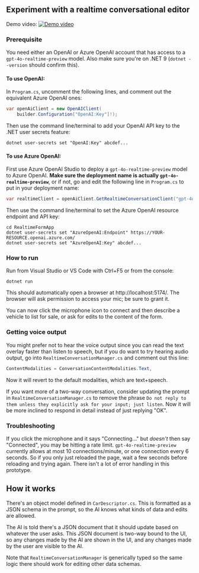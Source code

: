 ## Experiment with a realtime conversational editor

Demo video:
[![Demo video](https://github.com/user-attachments/assets/66459cef-8e86-497b-ad8f-78fca30f5443)](https://youtu.be/H4BEF-VSDXQ)

### Prerequisite

You need either an OpenAI or Azure OpenAI account that has access to a `gpt-4o-realtime-preview` model. Also make sure you're on .NET 9 (`dotnet --version` should confirm this).

#### To use OpenAI:

In `Program.cs`, uncomment the following lines, and comment out the equivalent Azure OpenAI ones:

```cs
var openAiClient = new OpenAIClient(
    builder.Configuration["OpenAI:Key"]!);
```

Then use the command line/terminal to add your OpenAI API key to the .NET user secrets feature:

```
dotnet user-secrets set "OpenAI:Key" abcdef...
```

#### To use Azure OpenAI:

First use Azure OpenAI Studio to deploy a `gpt-4o-realtime-preview` model to Azure OpenAI. **Make sure the deployment name is actually `gpt-4o-realtime-preview`**, or if not, go and edit the following line in `Program.cs` to put in your deployment name:

```cs
var realtimeClient = openAiClient.GetRealtimeConversationClient("gpt-4o-realtime-preview");
```

Then use the command line/terminal to set the Azure OpenAI resource endpoint and API key:

```
cd RealtimeFormApp
dotnet user-secrets set "AzureOpenAI:Endpoint" https://YOUR-RESOURCE.openai.azure.com/
dotnet user-secrets set "AzureOpenAI:Key" abcdef...
```

### How to run

Run from Visual Studio or VS Code with Ctrl+F5 or from the console:

```
dotnet run
```

This should automatically open a browser at http://localhost:5174/. The browser will ask permission to access your mic; be sure to grant it.

You can now click the microphone icon to connect and then describe a vehicle to list for sale, or ask for edits to the content of the form.

### Getting voice output

You might prefer not to hear the voice output since you can read the text overlay faster than listen to speech, but if you do want to try hearing audio output, go into `RealtimeConversationManager.cs` and comment out this line:

```cs
ContentModalities = ConversationContentModalities.Text,
```

Now it will revert to the default modalities, which are text+speech.

If you want more of a two-way conversation, consider updating the prompt in `RealtimeConversationManager.cs` to remove the phrase `Do not reply to them unless they explicitly ask for your input; just listen`. Now it will be more inclined to respond in detail instead of just replying "OK".

### Troubleshooting

If you click the microphone and it says "Connecting..." but *doesn't* then say "Connected", you may be hitting a rate limit. `gpt-4o-realtime-preview` currently allows at most 10 connections/minute, or one connection every 6 seconds. So if you only just reloaded the page, wait a few seconds before reloading and trying again. There isn't a lot of error handling in this prototype.

## How it works

There's an object model defined in `CarDescriptor.cs`. This is formatted as a JSON schema in the prompt, so the AI knows what kinds of data and edits are allowed.

The AI is told there's a JSON document that it should update based on whatever the user asks. This JSON document is two-way bound to the UI, so any changes made by the AI are shown in the UI, and any changes made by the user are visible to the AI.

Note that `RealtimeConversationManager` is generically typed so the same logic there should work for editing other data schemas.
